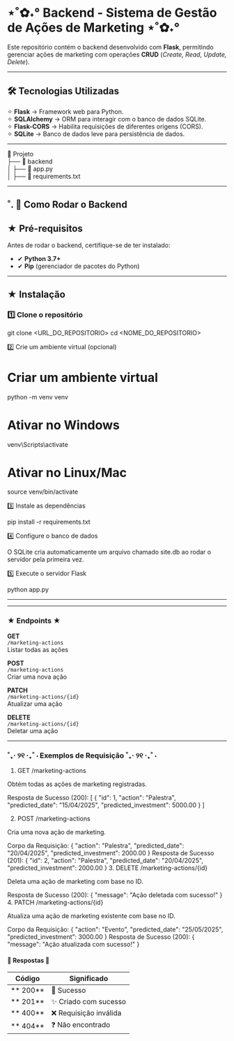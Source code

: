 # ⋆˚✿˖° Backend - Sistema de Gestão de Ações de Marketing ⋆˚✿˖° 

Este repositório contém o backend desenvolvido com **Flask**, permitindo gerenciar ações de marketing com operações **CRUD** (*Create, Read, Update, Delete*).  

---

## 🛠 Tecnologias Utilizadas  
✧ **Flask** → Framework web para Python.  
✧ **SQLAlchemy** → ORM para interagir com o banco de dados SQLite.  
✧ **Flask-CORS** → Habilita requisições de diferentes origens (CORS).  
✧ **SQLite** → Banco de dados leve para persistência de dados.  

---

📂 Projeto  
├── 📂 backend  
│   ├── 📄 app.py  
│   ├── 📄 requirements.txt  


---

## ˚. 🎀  Como Rodar o Backend  

## ★ Pré-requisitos  
Antes de rodar o backend, certifique-se de ter instalado:  

- ✔ **Python 3.7+**  
- ✔ **Pip** (gerenciador de pacotes do Python)  

---

## ★ Instalação  

### 1️⃣ Clone o repositório  

git clone <URL_DO_REPOSITORIO>
cd <NOME_DO_REPOSITORIO>

2️⃣ Crie um ambiente virtual (opcional)

# Criar um ambiente virtual
python -m venv venv

# Ativar no Windows
venv\Scripts\activate  

# Ativar no Linux/Mac
source venv/bin/activate  

3️⃣ Instale as dependências

pip install -r requirements.txt

4️⃣ Configure o banco de dados

O SQLite cria automaticamente um arquivo chamado site.db ao rodar o servidor pela primeira vez.

5️⃣ Execute o servidor Flask

python app.py

---
---
### ★ Endpoints ★

**GET**  
`/marketing-actions`  
Listar todas as ações  

**POST**  
`/marketing-actions`  
Criar uma nova ação  

**PATCH**  
`/marketing-actions/{id}`  
Atualizar uma ação  

**DELETE**  
`/marketing-actions/{id}`  
Deletar uma ação  


---
### ˚₊‧ ୨୧ ‧₊˚ ⋅ Exemplos de Requisição ˚₊‧ ୨୧ ‧₊˚ ⋅

1. GET /marketing-actions

Obtém todas as ações de marketing registradas.

Resposta de Sucesso (200):
[
    {
        "id": 1,
        "action": "Palestra",
        "predicted_date": "15/04/2025",
        "predicted_investment": 5000.00
    }
]

2. POST /marketing-actions

Cria uma nova ação de marketing.

Corpo da Requisição:
{
    "action": "Palestra",
    "predicted_date": "20/04/2025",
    "predicted_investment": 2000.00
}
Resposta de Sucesso (201):
{
    "id": 2,
    "action": "Palestra",
    "predicted_date": "20/04/2025",
    "predicted_investment": 2000.00
}
3. DELETE /marketing-actions/{id}

Deleta uma ação de marketing com base no ID.

Resposta de Sucesso (200):
{
    "message": "Ação deletada com sucesso!"
}
4. PATCH /marketing-actions/{id}

Atualiza uma ação de marketing existente com base no ID.

Corpo da Requisição:
{
    "action": "Evento",
    "predicted_date": "25/05/2025",
    "predicted_investment": 3000.00
}
Resposta de Sucesso (200):
{
    "message": "Ação atualizada com sucesso!"
}
#### 🌷 Respostas 🌷

|  Código  |  Significado                 |
|------------|------------------------------|
| ** 200** | 🎉 Sucesso                    |
| ** 201** | ✨ Criado com sucesso         |
| ** 400** | ❌ Requisição inválida       |
| ** 404** | ❓ Não encontrado             |

